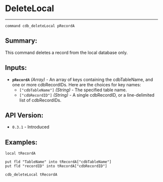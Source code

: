 # DeleteLocal
---
```
command cdb_deleteLocal pRecordA
```
## Summary:
This command deletes a record from the local database only.

## Inputs:
* **`pRecordA`** *(Array)* - An array of keys containing the cdbTableName, and one or more cdbRecordIDs. Here are the choices for key names:
    * `["cdbTableName"]` *(String)* - The specified table name.
    * `["cdbRecordID"]` *(String)* - A single cdbRecordID, or a line-delimited list of cdbRecordIDs.

## API Version:
* `0.3.1` - Introduced

## Examples:
```
local tRecordA
     
put fld "TableName" into tRecordA["cdbTableName"]
put fld "recordID" into tRecordA["cdbRecordID"]
     
cdb_deleteLocal tRecordA
```